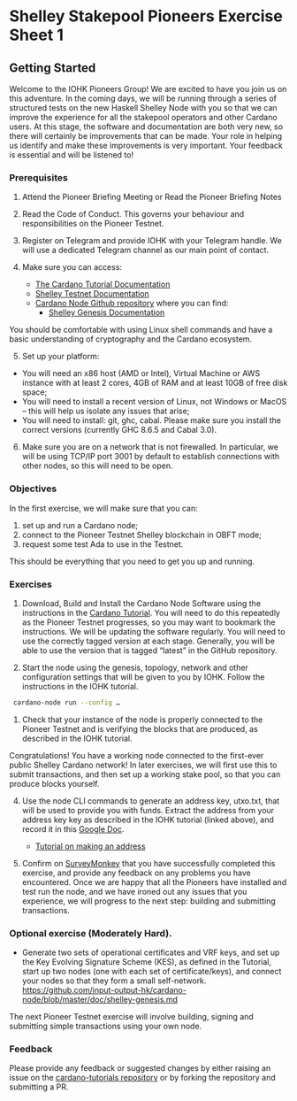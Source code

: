 # Shelley Stakepool Pioneers Exercise Sheet 1

## Getting Started

Welcome to the IOHK Pioneers Group!  We are excited to have you join us on this adventure.  In the coming days, we will be running through a series of structured tests on the new Haskell Shelley Node with you so that we can improve the experience for all the stakepool operators and other Cardano users.  At this stage, the software and documentation are both very new, so there will certainly be improvements that can be made.  Your role in helping us identify and make these improvements is very important.  Your feedback is essential and will be listened to!

### Prerequisites

1. Attend the Pioneer Briefing Meeting or Read the Pioneer Briefing Notes

2. Read the Code of Conduct.  This governs your behaviour and responsibilities on the Pioneer Testnet.

3. Register on Telegram and provide IOHK with your Telegram handle.  We will use a dedicated Telegram channel as our main point of contact.

4. Make sure you can access:
    - [The Cardano Tutorial Documentation](https://github.com/input-output-hk/cardano-tutorials/tree/master/node-setup)
    - [Shelley Testnet Documentation](https://testnets.cardano.org/en/shelley-haskell/overview/)
    - [Cardano Node Github repository](https://github.com/input-output-hk/cardano-node) where you can find:
      - [Shelley Genesis Documentation](https://github.com/input-output-hk/cardano-node/blob/master/doc/shelley-genesis.md)

  You should be comfortable with using Linux shell commands and have a basic understanding of cryptography and the Cardano ecosystem.

5. Set up your platform:
  - You will need an x86 host (AMD or Intel), Virtual Machine or AWS instance with at least 2 cores, 4GB of RAM and at least 10GB of free disk space;
  - You will need to install a recent version of Linux, not Windows or MacOS – this will help us isolate any issues that arise;
  - You will need to install: git, ghc, cabal.  Please make sure you install the correct versions (currently GHC 8.6.5 and Cabal 3.0).

6. Make sure you are on a network that is not firewalled. In particular, we will be using TCP/IP port 3001 by default to establish connections with other nodes, so this will need to be open.

### Objectives

In the first exercise, we will make sure that you can:

1. set up and run a Cardano node;
2. connect to the Pioneer Testnet Shelley blockchain in OBFT mode;
3. request some test Ada to use in the Testnet.

This should be everything that you need to get you up and running.

### Exercises

1. Download, Build and Install the Cardano Node Software using the instructions in the [Cardano Tutorial](https://github.com/input-output-hk/cardano-tutorials/tree/master/node-setup).  You will need to do this repeatedly as the Pioneer Testnet progresses, so you may want to bookmark the instructions.  We will be updating the software regularly.  You will need to use the correctly tagged version at each stage.   Generally, you will be able to use the version that is tagged “latest” in the GitHub repository.

2. Start the node using the genesis, topology, network and other configuration settings that will be given to you by IOHK. Follow the instructions in the IOHK tutorial. 
  
```bash
 cardano-node run --config …
```

1. Check that your instance of the node is properly connected to the Pioneer Testnet and is verifying the blocks that are produced, as described in the IOHK tutorial.

  Congratulations!  You have a working node connected to the first-ever public Shelley Cardano network!    In later exercises, we will first use this to submit transactions, and then set up a working stake pool, so that you can produce blocks yourself.

4. Use the node CLI commands to generate an address key, utxo.txt, that will be used to provide you with funds.  Extract the address from your address key key as described in the IOHK tutorial (linked above), and record it in this [Google Doc](https://docs.google.com/spreadsheets/d/1o62S2_24bcZNIpT3FASKHVGHG-dQ4J0vDaVCEsxbVKU/edit?usp=sharing).

   - [Tutorial on making an address](https://github.com/input-output-hk/cardano-tutorials/blob/master/node-setup/address.md)

5. Confirm on [SurveyMonkey](https://www.surveymonkey.co.uk/r/S9N5M5H) that you have successfully completed this exercise, and provide any feedback on any problems you have encountered.  Once we are happy that all the Pioneers have installed and test run the node, and we have ironed out any issues that you experience, we will progress to the next step: building and submitting transactions.

### Optional exercise (Moderately Hard).

- Generate two sets of operational certificates and VRF keys, and set up the Key Evolving Signature Scheme (KES), as defined in the Tutorial, start up two nodes (one with each set of certificate/keys), and connect your nodes so that they form a small self-network.
  https://github.com/input-output-hk/cardano-node/blob/master/doc/shelley-genesis.md

The next Pioneer Testnet exercise will involve building, signing and submitting simple transactions using your own node.

### Feedback

Please provide any feedback or suggested changes by either raising an issue on the [cardano-tutorials repository](https://github.com/input-output-hk/cardano-tutorials) or by forking the repository and submitting a PR.
